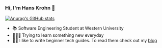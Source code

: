 ### Hi, I'm Hans Krohn 👋
[![Anurag's GitHub stats](https://github-readme-stats.vercel.app/api?username=hanskrohn&theme=dark&show_icons=true)
](https://github.com/anuraghazra/github-readme-stats)

- 📚 Software Engineering Student at Western University
- 🧑🏻‍💻 Trying to learn something new everyday
- ✍🏼 I like to write beginner tech guides. To read them check out my [blog](https://medium.com/@hanskrohn70)


